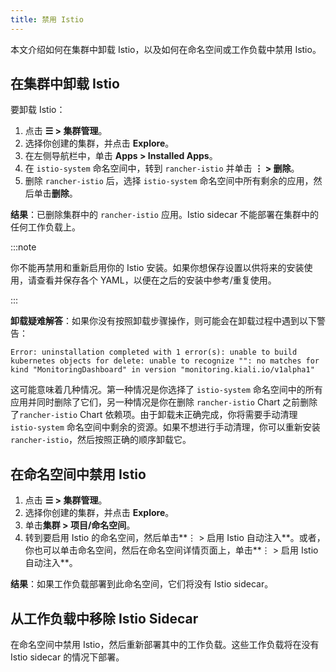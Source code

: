 ```yaml
---
title: 禁用 Istio
---
```


本文介绍如何在集群中卸载 Istio，以及如何在命名空间或工作负载中禁用 Istio。

## 在集群中卸载 Istio

要卸载 Istio：

1. 点击 **☰ > 集群管理**。
1. 选择你创建的集群，并点击 **Explore**。
1. 在左侧导航栏中，单击 **Apps > Installed Apps**。
1. 在 `istio-system` 命名空间中，转到 `rancher-istio` 并单击 **⋮ > 删除**。
1. 删除 `rancher-istio` 后，选择 `istio-system` 命名空间中所有剩余的应用，然后单击**删除**。

**结果**：已删除集群中的 `rancher-istio` 应用。Istio sidecar 不能部署在集群中的任何工作负载上。

:::note

你不能再禁用和重新启用你的 Istio 安装。如果你想保存设置以供将来的安装使用，请查看并保存各个 YAML，以便在之后的安装中参考/重复使用。

:::

**卸载疑难解答**：如果你没有按照卸载步骤操作，则可能会在卸载过程中遇到以下警告：

`Error: uninstallation completed with 1 error(s): unable to build kubernetes objects for delete: unable to recognize "": no matches for kind "MonitoringDashboard" in version "monitoring.kiali.io/v1alpha1"`

这可能意味着几种情况。第一种情况是你选择了 `istio-system` 命名空间中的所有应用并同时删除了它们，另一种情况是你在删除 `rancher-istio` Chart 之前删除了`rancher-istio` Chart 依赖项。由于卸载未正确完成，你将需要手动清理 `istio-system` 命名空间中剩余的资源。如果不想进行手动清理，你可以重新安装 `rancher-istio`，然后按照正确的顺序卸载它。

## 在命名空间中禁用 Istio

1. 点击 **☰ > 集群管理**。
1. 选择你创建的集群，并点击 **Explore**。
1. 单击**集群 > 项目/命名空间**。
1. 转到要启用 Istio 的命名空间，然后单击**⋮ > 启用 Istio 自动注入**。或者，你也可以单击命名空间，然后在命名空间详情页面上，单击**⋮ > 启用 Istio 自动注入**。

**结果**：如果工作负载部署到此命名空间，它们将没有 Istio sidecar。

## 从工作负载中移除 Istio Sidecar

在命名空间中禁用 Istio，然后重新部署其中的工作负载。这些工作负载将在没有 Istio sidecar 的情况下部署。

